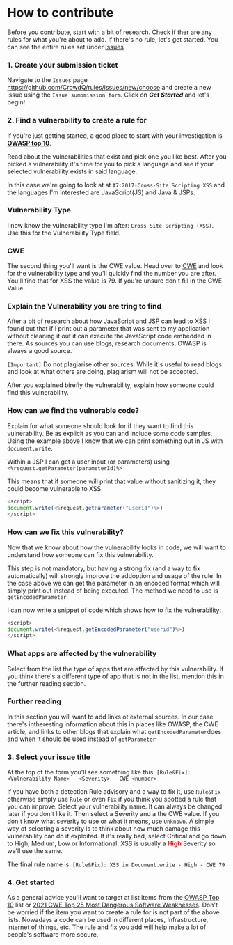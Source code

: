 # How to contribute

Before you contribute, start with a bit of research. Check if ther are any rules for what you're about to add. If there's no rule, let's get started. 
You can see the entire rules set under [Issues](https://github.com/CrowdQ/rules/issues)

### 1. Create your submission ticket
Navigate to the `Issues` page https://github.com/CrowdQ/rules/issues/new/choose and create a new issue using the `Issue sumbmission form`. Click on ***Get Started*** and let's begin!  

### 2. Find a vulnerability to create a rule for
If you're just getting started, a good place to start with your investigation is [**OWASP top 10**](https://owasp.org/www-project-top-ten/). 

Read about the vulnerabilities that exist and pick one you like best. After you picked a vulnerability it's time for you to pick a language and see if your selected vulnerability exists in said language. 

In this case we're going to look at at `A7:2017-Cross-Site Scripting XSS` and the languages I'm interested are JavaScript(JS) and Java & JSPs. 

### Vulnerability Type
I now know the vulnerability type I'm after: `Cross Site Scripting (XSS)`. Use this for the Vulnerability Type field. 

### CWE
The second thing you'll want is the CWE value. Head over to [CWE](https://cwe.mitre.org/) and look for the vulnerability type and you'll quickly find the number you are after. You'll find that for XSS the value is 79. If you're unsure don't fill in the CWE Value. 

### Explain the Vulnerability you are tring to find
After a bit of research about how JavaScript and JSP can lead to XSS I found out that if I print out a parameter that was sent to my application without cleaning it out it can execute the JavaScript code embedded in there. 
As sources you can use blogs, research documents, OWASP is always a good source. 

`[Important]` Do not plagiarise other sources. While it's useful to read blogs and look at what others are doing, plagiarism will not be accepted. 

After you explained birefly the vulnerability, explain how someone could find this vulnerability. 

### How can we find the vulnerable code? 
Explain for what someone should look for if they want to find this vulnerability. Be as explicit as you can and include some code samples. Using the example above I know that we can print something out in JS with `document.write`. 

Within a JSP I can get a user input (or parameters) using `<%request.getParameter(parameterId)%>` 

This means that if someone will print that value without sanitizing it, they could become vulnerable to XSS.

```javascript
<script>
document.write(<%request.getParameter("userid")%>) 
</script>
```

### How can we fix this vulnerability?
Now that we know about how the vulnerability looks in code, we will want to understand how someone can fix this vulnerability.

This step is not mandatory, but having a strong fix (and a way to fix automatically) will strongly improve the addoption and usage of the rule. 
In the case above we can get the parameter in an encoded format which will simply print out instead of being executed. The method we need to use is `getEncodedParameter` 

I can now write a snippet of code which shows how to fix the vulnerability:
```javascript
<script>
document.write(<%request.getEncodedParameter("userid")%>) 
</script>
```

### What apps are affected by the vulnerability 
Select from the list the type of apps that are affected by this vulnerability. If you think there's a different type of app that is not in the list, mention this in the further reading section. 

### Further reading 
In this section you will want to add links ot external sources. In our case there's intheresting information about this in places like OWASP, the CWE article, and links to other blogs that explain what `getEncodedParameter`does and when it should be used instead of `getParameter` 

### 3. Select your issue title
At the top of the form you'll see something like this:
`[Rule&Fix]: <Vulnerability Name> - <Severity> - CWE <number>`

If you have both a detection Rule advisory and a way to fix it, use `Rule&Fix` otherwise simply use `Rule` or even `Fix` if you think you spotted a rule that you can improve. 
Select your vulnerability name. It can always be changed later if you don't like it. 
Then select a Severity and a the CWE value. 
If you don't know what severity to use or what it means, use `Unknown`. A simple way of selecting a severity is to think about how much damage this vulnerability can do if exploited. If it's really bad, select Critical and go down to High, Medium, Low or Informational. 
XSS is usually a <span style="color:red">**High**</span> Severity so we'll use the same. 

The final rule name is: `[Rule&Fix]: XSS in Document.write - High - CWE 79`

### 4. Get started 
As a general advice you'll want to target at list items from the [OWASP Top 10](https://owasp.org/www-project-top-ten/) list or [2021 CWE Top 25 Most Dangerous Software Weaknesses](https://cwe.mitre.org/top25/archive/2021/2021_cwe_top25.html).
Don't be worried if the item you want to create a rule for is not part of the above lists. Nowadays a code can be used in different places, Infrastructure, internet of things, etc. The rule and fix you add will help make a lot of people's software more secure.


